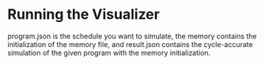 # Running the Visualizer

program.json is the schedule you want to simulate, the memory contains the initialization of the memory file, and result.json contains the cycle-accurate simulation of the given program with the memory initialization.
